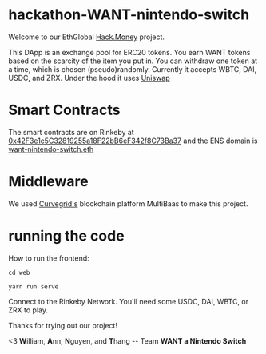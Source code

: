 # hackathon-WANT-nintendo-switch

Welcome to our EthGlobal [Hack.Money](https://hackathon.money/#about) project.

This DApp is an exchange pool for ERC20 tokens.
You earn WANT tokens based on the scarcity of the item you put in.
You can withdraw one token at a time, which is chosen (pseudo)randomly.
Currently it accepts WBTC, DAI, USDC, and ZRX.
Under the hood it uses [Uniswap](https://uniswap.org)

# Smart Contracts

The smart contracts are on Rinkeby at [0x42F3e1c5C32819255a18F22bB6eF342f8C73Ba37](https://rinkeby.etherscan.io/address/0x42f3e1c5c32819255a18f22bb6ef342f8c73ba37) and the ENS domain is [want-nintendo-switch.eth](https://app.ens.domains/name/want-nintendo-switch.eth)

# Middleware
We used [Curvegrid's](https://www.curvegrid.com) blockchain platform MultiBaas to make this project.

# running the code

How to run the frontend:

```
cd web

yarn run serve
```

Connect to the Rinkeby Network. You'll need some USDC, DAI, WBTC, or ZRX to play.

Thanks for trying out our project!

<3 **W**illiam, **A**nn, **N**guyen, and **T**hang -- Team **WANT a Nintendo Switch**
